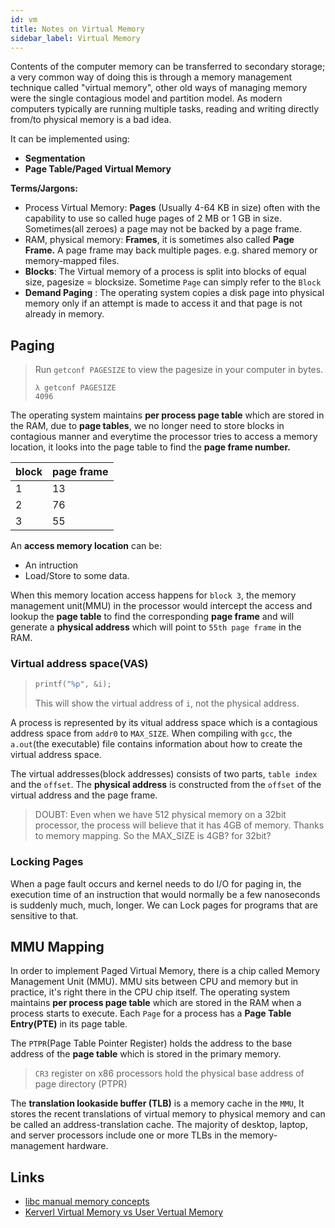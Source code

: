 ```yaml
---
id: vm
title: Notes on Virtual Memory
sidebar_label: Virtual Memory
---
```


Contents of the computer memory can be transferred to secondary storage; a very common way of doing this is through a memory management technique called "virtual memory", other old ways of managing memory were the single contagious model and partition model. As modern computers typically are running multiple tasks, reading and writing directly from/to physical memory is a bad idea.

It can be implemented using:

- **Segmentation**
- **Page Table/Paged Virtual Memory**

**Terms/Jargons:**

- Process Virtual Memory: **Pages** (Usually 4-64 KB in size) often with the capability to use so called huge pages of 2 MB or 1 GB in size. Sometimes(all zeroes) a page may not be backed by a page frame.
- RAM, physical memory: **Frames**, it is sometimes also called **Page Frame.** A page frame may back multiple pages. e.g. shared memory or memory-mapped files.
- **Blocks**: The Virtual memory of a process is split into blocks of equal size, pagesize = blocksize. Sometime `Page` can simply refer to the `Block`
- **Demand Paging** : The operating system copies a disk page into physical memory only if an attempt is made to access it and that page is not already in memory.

## Paging

> Run `getconf PAGESIZE` to view the pagesize in your computer in bytes.
>
> ```shell
> λ getconf PAGESIZE
> 4096
> ```

The operating system maintains **per process page table** which are stored in the RAM, due to **page tables**, we no longer need to store blocks in contagious manner and everytime the processor tries to access a memory location, it looks into the page table to find the **page frame number.**

| block | page frame |
| ----- | ---------- |
| 1     | 13         |
| 2     | 76         |
| 3     | 55         |

An **access memory location** can be:

- An intruction
- Load/Store to some data.

When this memory location access happens for `block 3`, the memory management unit(MMU) in the processor would intercept the access and lookup the **page table** to find the corresponding **page frame** and will generate a **physical address** which will point to `55th page frame` in the RAM.

### Virtual address space(VAS)

> ```c
> printf("%p", &i);
> ```
>
> This will show the virtual address of `i`, not the physical address.

A process is represented by its vitual address space which is a contagious address space from `addr0` to `MAX_SIZE`. When compiling with `gcc`, the `a.out`(the executable) file contains information about how to create the virtual address space.

The virtual addresses(block addresses) consists of two parts, `table index` and the `offset`. The **physical address** is constructed from the `offset` of the virtual address and the page frame.

> DOUBT: Even when we have 512 physical memory on a 32bit processor, the process will believe that it has 4GB of memory. Thanks to memory mapping. So the MAX_SIZE is 4GB? for 32bit?

### Locking Pages

When a page fault occurs and kernel needs to do I/O for paging in, the execution time of an instruction that would normally be a few nanoseconds is suddenly much, much, longer. We can Lock pages for programs that are sensitive to that.

## MMU Mapping

In order to implement Paged Virtual Memory, there is a chip called Memory Management Unit (MMU). MMU sits between CPU and memory but in practice, it's right there in the CPU chip itself. The operating system maintains **per process page table** which are stored in the RAM when a process starts to execute. Each `Page` for a process has a **Page Table Entry(PTE)** in its page table.

The `PTPR`(Page Table Pointer Register) holds the address to the base address of the **page table** which is stored in the primary memory.

> `CR3` register on x86 processors hold the physical base address of page directory (PTPR)

The **translation lookaside buffer (TLB)** is a memory cache in the `MMU`, It stores the recent translations of virtual memory to physical memory and can be called an address-translation cache. The majority of desktop, laptop, and server processors include one or more TLBs in the memory-management hardware.

## Links

- [libc manual memory concepts](https://www.gnu.org/software/libc/manual/html_node/Memory-Concepts.html#Memory-Concepts)
- [Kerverl Virtual Memory vs User Vertual Memory](https://stackoverflow.com/questions/8708463/difference-between-kernel-virtual-address-and-kernel-logical-address)
